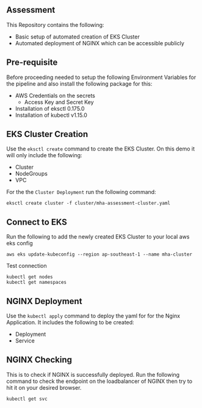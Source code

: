 ## Assessment
This Repository contains the following:
- Basic setup of automated creation of EKS Cluster
- Automated deployment of NGINX which can be accessible publicly

## Pre-requisite
Before proceeding needed to setup the following Environment Variables for the pipeline and also install the following package for this:
- AWS Credentials on the secrets
  - Access Key and Secret Key
- Installation of eksctl 0.175.0
- Installation of kubectl v1.15.0

## EKS Cluster Creation
Use the `eksctl create` command to create the EKS Cluster. On this demo it will only include the following:
- Cluster
- NodeGroups
- VPC

For the the `Cluster Deployment` run the following command:
```
eksctl create cluster -f cluster/mha-assessment-cluster.yaml
```

## Connect to EKS
Run the following to add the newly created EKS Cluster to your local aws eks config
```
aws eks update-kubeconfig --region ap-southeast-1 --name mha-cluster
```
Test connection
```
kubectl get nodes
kubectl get namespaces
```

## NGINX Deployment
Use the `kubectl apply` command to deploy the yaml for for the Nginx Application. It includes the following to be created:
- Deployment
- Service

## NGINX Checking
This is to check if NGINX is successfully deployed. 
Run the following command to check the endpoint on the loadbalancer of NGINX then try to hit it on your desired browser.
```
kubectl get svc
```
